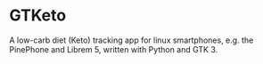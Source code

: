 # GTKeto
A low-carb diet (Keto) tracking app for linux smartphones, e.g. the PinePhone and Librem 5, written with Python and GTK 3.

